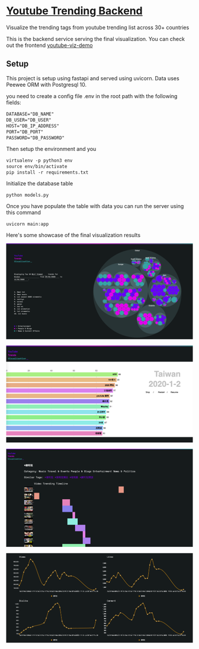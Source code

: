 # [Youtube Trending Backend](https://notify.institute/)

Visualize the trending tags from youtube trending list across 30+ countries


This is the backend service serving the final visualization. You can check out the frontend [youtube-viz-demo](https://github.com/vxncetxn/youtube-viz-demo)

## Setup

This project is setup using fastapi and served using uvicorn. Data uses Peewee ORM with Postgresql 10. 

you need to create a config file .env in the root path with the following fields:

```
DATABASE="DB_NAME"
DB_USER="DB_USER"
HOST="DB_IP_ADDRESS"
PORT="DB_PORT"
PASSWORD="DB_PASSWORD"
```


Then setup the environment and you 

```
virtualenv -p python3 env
source env/bin/activate
pip install -r requirements.txt
```

Initialize the database table

```
python models.py
```

Once you have populate the table with data you can run the server using this command

```
uvicorn main:app
```


Here's some showcase of the final visualization results

![Landing page](https://github.com/theblackcat102/yt_trending_backend/blob/master/example/landing.png)

![Race chart](https://github.com/theblackcat102/yt_trending_backend/blob/master/example/race.png)


![Tag Header page](https://github.com/theblackcat102/yt_trending_backend/blob/master/example/tag_header.png)

![Tag Stats](https://github.com/theblackcat102/yt_trending_backend/blob/master/example/tag_stats.png)

